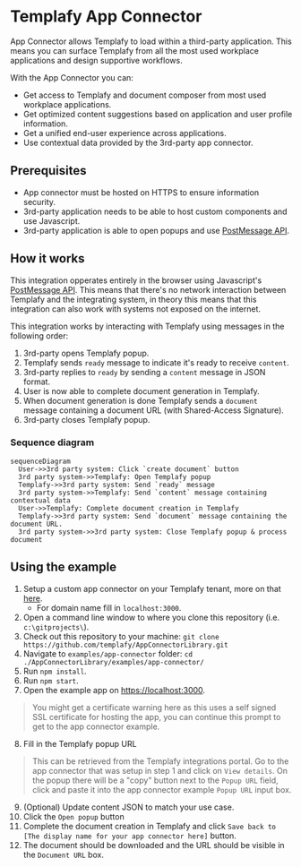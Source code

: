 # Templafy App Connector
App Connector allows Templafy to load within a third-party application. This means you can surface Templafy from all the most used workplace applications and design supportive workflows.

With the App Connector you can:
- Get access to Templafy and document composer from most used workplace applications.​
- Get optimized content suggestions based on application and user profile information.​
- Get a unified end-user experience across applications.
- Use contextual data provided by the 3rd-party app connector.

## Prerequisites
- App connector must be hosted on HTTPS to ensure information security.
- 3rd-party application needs to be able to host custom components and use Javascript.
- 3rd-party application is able to open popups and use [PostMessage API](https://developer.mozilla.org/en-US/docs/Web/API/Window/postMessage).

## How it works
This integration opperates entirely in the browser using Javascript's [PostMessage API](https://developer.mozilla.org/en-US/docs/Web/API/Window/postMessage). This means that there's no network interaction between Templafy and the integrating system, in theory this means that this integration can also work with systems not exposed on the internet.

This integration works by interacting with Templafy using messages in the following order:
1. 3rd-party opens Templafy popup.
2. Templafy sends `ready` message to indicate it's ready to receive `content`.
3. 3rd-party replies to `ready` by sending a `content` message in JSON format.
4. User is now able to complete document generation in Templafy.
5. When document generation is done Templafy sends a `document` message containing a document URL (with Shared-Access Signature).
6. 3rd-party closes Templafy popup.

### Sequence diagram
```mermaid
sequenceDiagram
  User->>3rd party system: Click `create document` button
  3rd party system->>Templafy: Open Templafy popup
  Templafy->>3rd party system: Send `ready` message
  3rd party system->>Templafy: Send `content` message containing contextual data
  User->>Templafy: Complete document creation in Templafy
  Templafy->>3rd party system: Send `document` message containing the document URL.
  3rd party system->>3rd party system: Close Templafy popup & process document
```

## Using the example
1. Setup a custom app connector on your Templafy tenant, more on that [here](https://support.templafy.com/hc/en-us/articles/360018358678-How-to-enable-a-Custom-App-Connector-).
    - For domain name fill in `localhost:3000`.
2. Open a command line window to where you clone this repository (i.e. `c:\gitprojects\`).
3. Check out this repository to your machine: `git clone https://github.com/templafy/AppConnectorLibrary.git`
4. Navigate to `examples/app-connector` folder: `cd ./AppConnectorLibrary/examples/app-connector/`
5. Run `npm install`.
6. Run `npm start`.
7. Open the example app on [https://localhost:3000](https://localhost:3000).
> You might get a certificate warning here as this uses a self signed SSL certificate for hosting the app, you can continue this prompt to get to the app connector example.
8. Fill in the Templafy popup URL
> This can be retrieved from the Templafy integrations portal. Go to the app connector that was setup in step 1 and click on `View details`. On the popup there will be a "copy" button next to the `Popup URL` field, click and paste it into the app connector example `Popup URL` input box.
9. (Optional) Update content JSON to match your use case.
10. Click the `Open popup` button
11. Complete the document creation in Templafy and click `Save back to [The display name for your app connector here]` button.
12. The document should be downloaded and the URL should be visible in the `Document URL` box.
